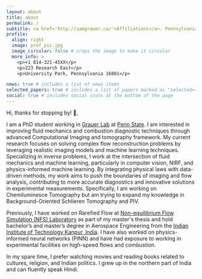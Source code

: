 ```yaml
---
layout: about
title: about
permalink: /
subtitle: <a href='http://samgrauer.ca/'>Affiliations</a>. Pennsylvania State University, <b>Previously - </b> IIT Kanpur, India/ IISc Bengaluru
profile:
  align: right
  image: prof_pic.jpg
  image_circular: false # crops the image to make it circular
  more_info: >
    <p>+1 814-321-45XX</p>
    <p>223 Research East</p>
    <p>University Park, Pennsylvania 16801</p>

news: true # includes a list of news items
selected_papers: true # includes a list of papers marked as "selected={true}"
social: true # includes social icons at the bottom of the page
---
```


Hi, thanks for stopping by! 👏,

I am a PhD student working in [Grauer Lab](http://samgrauer.ca/) at [Penn State](https://www.me.psu.edu/). I am interested in improving fluid mechanics and combustion diagnostic techniques through advanced Computational Imaging and tomography framework. My current research focuses on solving complex flow reconstruction problems by leveraging realistic imaging models and machine learning techniques. Specializing in inverse problems, I work at the intersection of fluid mechanics and machine learning, particularly in computer vision, NIRF, and physics-informed machine learning. By integrating physical laws with data-driven methods, my work aims to push the boundaries of imaging and flow analysis, contributing to more accurate diagnostics and innovative solutions in experimental measurements. Specifically, I am working on Chemiluminesce Tomography but am trying to expand my knowledge in Background-Oriented Schlieren Tomography and PIV. 

Previously, I have worked on Rarefied Flow at [Non-equilibrium Flow Simulation (NFS) Laboratory](https://home.iitk.ac.in/~rkm/) as part of my master's thesis and hold bachelor’s and master’s degree in Aerospace Engineering from the [Indian Institute of Technology Kanpur, India](https://www.iitk.ac.in/). I have also worked on physics-informed neural networks (PINN) and have had exposure to working in experimental facilities on high-speed flows and combustion.   

In my spare time, I prefer watching movies and reading books related to cultures, religion, and Indian politics. I grew up in the northern part of India and can fluently speak Hindi. 
